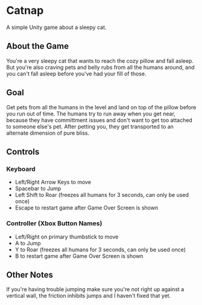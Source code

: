 # Catnap
A simple Unity game about a sleepy cat.


## About the Game

You're a very sleepy cat that wants to reach the cozy pillow and fall asleep. But you're also craving pets and belly rubs from all the humans around, and you can't fall asleep before you've had your fill of those. 

## Goal

Get pets from all the humans in the level and land on top of the pillow before you run out of time. The humans try to run away when you get near, because they have committment issues and don't want to get too attached to someone else's pet. After petting you, they get transported to an alternate dimension of pure bliss.

## Controls

### Keyboard

- Left/Right Arrow Keys to move
- Spacebar to Jump
- Left Shift to Roar (freezes all humans for 3 seconds, can only be used once)
- Escape to restart game after Game Over Screen is shown

### Controller (Xbox Button Names)

- Left/Right on primary thumbstick to move
- A to Jump
- Y to Roar (freezes all humans for 3 seconds, can only be used once)
- B to restart game after Game Over Screen is shown

## Other Notes

If you're having trouble jumping make sure you're not right up against a vertical wall, the friction inhibits jumps and I haven't fixed that yet.